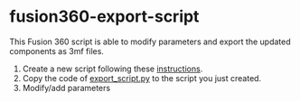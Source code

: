 # fusion360-export-script

This Fusion 360 script is able to modify parameters and export the updated components as 3mf files.

1. Create a new script following these [instructions](https://help.autodesk.com/view/fusion360/ENU/?guid=GUID-9701BBA7-EC0E-4016-A9C8-964AA4838954).
2. Copy the code of [export_script.py](https://github.com/Dave2ooo/fusion360-export-script/blob/main/export_script.py) to the script you just created.
3. Modify/add parameters
